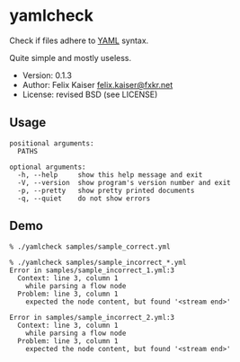 # yamlcheck

Check if files adhere to <a href="http://www.yaml.org/">YAML</a> syntax.

Quite simple and mostly useless.

* Version: 0.1.3
* Author: Felix Kaiser <felix.kaiser@fxkr.net>
* License: revised BSD (see LICENSE)


## Usage

```
positional arguments:
  PATHS

optional arguments:
  -h, --help     show this help message and exit
  -V, --version  show program's version number and exit
  -p, --pretty   show pretty printed documents
  -q, --quiet    do not show errors
```


## Demo

```
% ./yamlcheck samples/sample_correct.yml

% ./yamlcheck samples/sample_incorrect_*.yml
Error in samples/sample_incorrect_1.yml:3
  Context: line 3, column 1
    while parsing a flow node
  Problem: line 3, column 1
    expected the node content, but found '<stream end>'

Error in samples/sample_incorrect_2.yml:3
  Context: line 3, column 1
    while parsing a flow node
  Problem: line 3, column 1
    expected the node content, but found '<stream end>'
```

